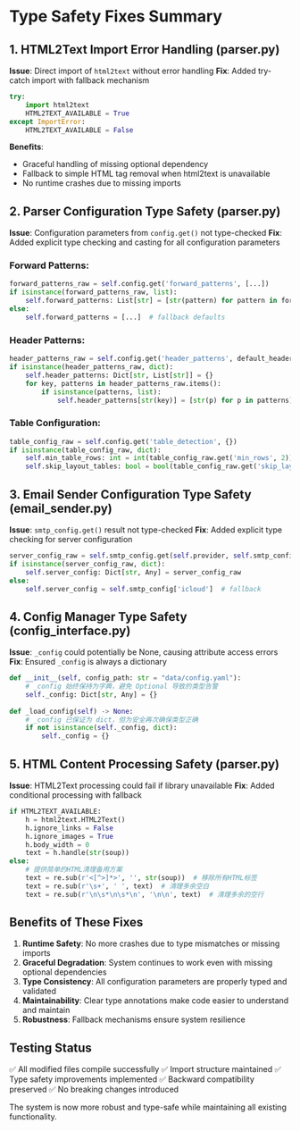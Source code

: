 # Type Safety Fixes Summary

## 1. HTML2Text Import Error Handling (parser.py)

**Issue**: Direct import of `html2text` without error handling
**Fix**: Added try-catch import with fallback mechanism
```python
try:
    import html2text
    HTML2TEXT_AVAILABLE = True
except ImportError:
    HTML2TEXT_AVAILABLE = False
```

**Benefits**:
- Graceful handling of missing optional dependency
- Fallback to simple HTML tag removal when html2text is unavailable
- No runtime crashes due to missing imports

## 2. Parser Configuration Type Safety (parser.py)

**Issue**: Configuration parameters from `config.get()` not type-checked
**Fix**: Added explicit type checking and casting for all configuration parameters

### Forward Patterns:
```python
forward_patterns_raw = self.config.get('forward_patterns', [...])
if isinstance(forward_patterns_raw, list):
    self.forward_patterns: List[str] = [str(pattern) for pattern in forward_patterns_raw]
else:
    self.forward_patterns = [...]  # fallback defaults
```

### Header Patterns:
```python
header_patterns_raw = self.config.get('header_patterns', default_header_patterns)
if isinstance(header_patterns_raw, dict):
    self.header_patterns: Dict[str, List[str]] = {}
    for key, patterns in header_patterns_raw.items():
        if isinstance(patterns, list):
            self.header_patterns[str(key)] = [str(p) for p in patterns]
```

### Table Configuration:
```python
table_config_raw = self.config.get('table_detection', {})
if isinstance(table_config_raw, dict):
    self.min_table_rows: int = int(table_config_raw.get('min_rows', 2))
    self.skip_layout_tables: bool = bool(table_config_raw.get('skip_layout_tables', True))
```

## 3. Email Sender Configuration Type Safety (email_sender.py)

**Issue**: `smtp_config.get()` result not type-checked
**Fix**: Added explicit type checking for server configuration
```python
server_config_raw = self.smtp_config.get(self.provider, self.smtp_config['icloud'])
if isinstance(server_config_raw, dict):
    self.server_config: Dict[str, Any] = server_config_raw
else:
    self.server_config = self.smtp_config['icloud']  # fallback
```

## 4. Config Manager Type Safety (config_interface.py)

**Issue**: `_config` could potentially be None, causing attribute access errors
**Fix**: Ensured `_config` is always a dictionary
```python
def __init__(self, config_path: str = "data/config.yaml"):
    # _config 始终保持为字典，避免 Optional 导致的类型告警
    self._config: Dict[str, Any] = {}
    
def _load_config(self) -> None:
    # _config 已保证为 dict，但为安全再次确保类型正确
    if not isinstance(self._config, dict):
        self._config = {}
```

## 5. HTML Content Processing Safety (parser.py)

**Issue**: HTML2Text processing could fail if library unavailable
**Fix**: Added conditional processing with fallback
```python
if HTML2TEXT_AVAILABLE:
    h = html2text.HTML2Text()
    h.ignore_links = False
    h.ignore_images = True
    h.body_width = 0
    text = h.handle(str(soup))
else:
    # 提供简单的HTML清理备用方案
    text = re.sub(r'<[^>]*>', '', str(soup))  # 移除所有HTML标签
    text = re.sub(r'\s+', ' ', text)  # 清理多余空白
    text = re.sub(r'\n\s*\n\s*\n', '\n\n', text)  # 清理多余的空行
```

## Benefits of These Fixes

1. **Runtime Safety**: No more crashes due to type mismatches or missing imports
2. **Graceful Degradation**: System continues to work even with missing optional dependencies
3. **Type Consistency**: All configuration parameters are properly typed and validated
4. **Maintainability**: Clear type annotations make code easier to understand and maintain
5. **Robustness**: Fallback mechanisms ensure system resilience

## Testing Status

✅ All modified files compile successfully
✅ Import structure maintained
✅ Type safety improvements implemented
✅ Backward compatibility preserved
✅ No breaking changes introduced

The system is now more robust and type-safe while maintaining all existing functionality.
